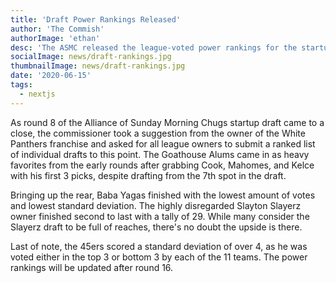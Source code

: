 ```yaml
---
title: 'Draft Power Rankings Released'
author: 'The Commish'
authorImage: 'ethan'
desc: 'The ASMC released the league-voted power rankings for the startup draft through eight rounds. The Goathouse Alums earned the top spot through eight rounds.'
socialImage: news/draft-rankings.jpg
thumbnailImage: news/draft-rankings.jpg
date: '2020-06-15'
tags:
  - nextjs
---
```


As round 8 of the Alliance of Sunday Morning Chugs startup draft came to a close, the commissioner took a suggestion from the owner of the White Panthers franchise and asked for all league owners to submit a ranked list of individual drafts to this point. The Goathouse Alums came in as heavy favorites from the early rounds after grabbing Cook, Mahomes, and Kelce with his first 3 picks, despite drafting from the 7th spot in the draft.

Bringing up the rear, Baba Yagas finished with the lowest amount of votes and lowest standard deviation. The highly disregarded Slayton Slayerz owner finished second to last with a tally of 29. While many consider the Slayerz draft to be full of reaches, there's no doubt the upside is there.

Last of note, the 45ers scored a standard deviation of over 4, as he was voted either in the top 3 or bottom 3 by each of the 11 teams. The power rankings will be updated after round 16.
